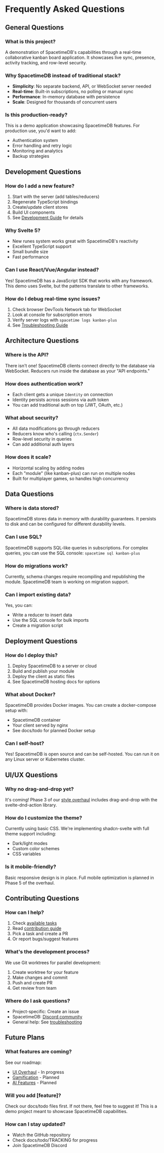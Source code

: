 # Frequently Asked Questions

## General Questions

### What is this project?
A demonstration of SpacetimeDB's capabilities through a real-time collaborative kanban board application. It showcases live sync, presence, activity tracking, and row-level security.

### Why SpacetimeDB instead of traditional stack?
- **Simplicity**: No separate backend, API, or WebSocket server needed
- **Real-time**: Built-in subscriptions, no polling or manual sync
- **Performance**: In-memory database with persistence
- **Scale**: Designed for thousands of concurrent users

### Is this production-ready?
This is a demo application showcasing SpacetimeDB features. For production use, you'd want to add:
- Authentication system
- Error handling and retry logic
- Monitoring and analytics
- Backup strategies

## Development Questions

### How do I add a new feature?
1. Start with the server (add tables/reducers)
2. Regenerate TypeScript bindings
3. Create/update client stores
4. Build UI components
5. See [Development Guide](development.md) for details

### Why Svelte 5?
- New runes system works great with SpacetimeDB's reactivity
- Excellent TypeScript support
- Small bundle size
- Fast performance

### Can I use React/Vue/Angular instead?
Yes! SpacetimeDB has a JavaScript SDK that works with any framework. This demo uses Svelte, but the patterns translate to other frameworks.

### How do I debug real-time sync issues?
1. Check browser DevTools Network tab for WebSocket
2. Look at console for subscription errors
3. Verify server logs with `spacetime logs kanban-plus`
4. See [Troubleshooting Guide](troubleshooting.md)

## Architecture Questions

### Where is the API?
There isn't one! SpacetimeDB clients connect directly to the database via WebSocket. Reducers run inside the database as your "API endpoints."

### How does authentication work?
- Each client gets a unique `Identity` on connection
- Identity persists across sessions via auth token
- You can add traditional auth on top (JWT, OAuth, etc.)

### What about security?
- All data modifications go through reducers
- Reducers know who's calling (`ctx.Sender`)
- Row-level security in queries
- Can add additional auth layers

### How does it scale?
- Horizontal scaling by adding nodes
- Each "module" (like kanban-plus) can run on multiple nodes
- Built for multiplayer games, so handles high concurrency

## Data Questions

### Where is data stored?
SpacetimeDB stores data in memory with durability guarantees. It persists to disk and can be configured for different durability levels.

### Can I use SQL?
SpacetimeDB supports SQL-like queries in subscriptions. For complex queries, you can use the SQL console: `spacetime sql kanban-plus`

### How do migrations work?
Currently, schema changes require recompiling and republishing the module. SpacetimeDB team is working on migration support.

### Can I import existing data?
Yes, you can:
- Write a reducer to insert data
- Use the SQL console for bulk imports
- Create a migration script

## Deployment Questions

### How do I deploy this?
1. Deploy SpacetimeDB to a server or cloud
2. Build and publish your module
3. Deploy the client as static files
4. See SpacetimeDB hosting docs for options

### What about Docker?
SpacetimeDB provides Docker images. You can create a docker-compose setup with:
- SpacetimeDB container
- Your client served by nginx
- See docs/todo for planned Docker setup

### Can I self-host?
Yes! SpacetimeDB is open source and can be self-hosted. You can run it on any Linux server or Kubernetes cluster.

## UI/UX Questions

### Why no drag-and-drop yet?
It's coming! Phase 3 of our [style overhaul](todo/TRACKING/style-overhaul.md) includes drag-and-drop with the svelte-dnd-action library.

### How do I customize the theme?
Currently using basic CSS. We're implementing shadcn-svelte with full theme support including:
- Dark/light modes
- Custom color schemes
- CSS variables

### Is it mobile-friendly?
Basic responsive design is in place. Full mobile optimization is planned in Phase 5 of the overhaul.

## Contributing Questions

### How can I help?
1. Check [available tasks](todo/TRACKING/style-overhaul.md)
2. Read [contribution guide](todo/README.md)
3. Pick a task and create a PR
4. Or report bugs/suggest features

### What's the development process?
We use Git worktrees for parallel development:
1. Create worktree for your feature
2. Make changes and commit
3. Push and create PR
4. Get review from team

### Where do I ask questions?
- Project-specific: Create an issue
- SpacetimeDB: [Discord community](https://discord.gg/spacetimedb)
- General help: See [troubleshooting](troubleshooting.md)

## Future Plans

### What features are coming?
See our roadmap:
- [UI Overhaul](todo/style-overhaul.md) - In progress
- [Gamification](todo/gamification-features.md) - Planned
- [AI Features](todo/ai-features.md) - Planned

### Will you add [feature]?
Check our docs/todo files first. If not there, feel free to suggest it! This is a demo project meant to showcase SpacetimeDB capabilities.

### How can I stay updated?
- Watch the GitHub repository
- Check docs/todo/TRACKING for progress
- Join SpacetimeDB Discord